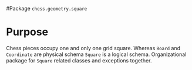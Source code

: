 #Package `chess.geometry.square`

# Purpose
Chess pieces occupy one and only one grid square. Whereas `Board` and `Coordinate` are physical schema
`Square` is a logical schema. Organizational package for `Square` related classes and exceptions together.